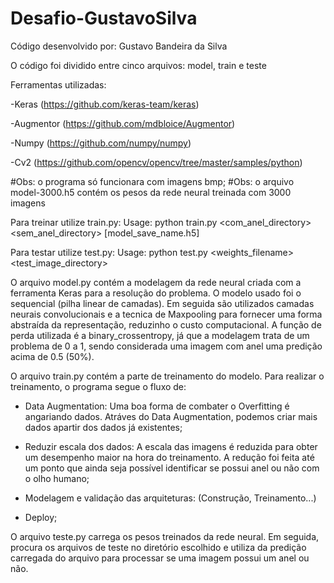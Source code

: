 # Desafio-GustavoSilva

Código desenvolvido por: Gustavo Bandeira da Silva

O código foi dividido entre cinco arquivos: model, train e teste

Ferramentas utilizadas:

-Keras (https://github.com/keras-team/keras)

-Augmentor (https://github.com/mdbloice/Augmentor)

-Numpy (https://github.com/numpy/numpy)

-Cv2 (https://github.com/opencv/opencv/tree/master/samples/python)

#Obs: o programa só funcionara com imagens bmp;
#Obs: o arquivo model-3000.h5 contém os pesos da rede neural treinada com 3000 imagens

Para treinar utilize train.py:
Usage: python train.py <com_anel_directory> <sem_anel_directory> [model_save_name.h5]

Para testar utilize test.py:
Usage: python test.py <weights_filename> <test_image_directory>


O arquivo model.py contém a modelagem da rede neural criada com a ferramenta Keras para a resolução do problema. O modelo usado foi o sequencial (pilha linear de camadas). Em seguida são utilizados camadas  neurais convolucionais e a tecnica de Maxpooling para fornecer uma forma abstraída da representação, reduzinho o custo computacional. A função de perda utilizada é a binary_crossentropy, já que a modelagem trata de um problema de 0 a 1, sendo considerada uma imagem com anel uma predição acima de 0.5 (50%).


O arquivo train.py contém a parte de treinamento do modelo. Para realizar o treinamento, o programa segue o fluxo de:

- Data Augmentation: Uma boa forma de combater o Overfitting é angariando dados. Atráves do Data Augmentation, podemos criar mais dados apartir dos dados já existentes;

- Reduzir escala dos dados: A escala das imagens é reduzida para obter um desempenho maior na hora do treinamento. A redução foi feita até um ponto que ainda seja possível identificar se possui anel ou não com o olho humano;

- Modelagem e validação das arquiteturas: (Construção, Treinamento...)

- Deploy;

O arquivo teste.py carrega os pesos treinados da rede neural. Em seguida, procura os arquivos de teste no diretório escolhido e utiliza da predição carregada do arquivo para processar se uma imagem possui um anel ou não.





